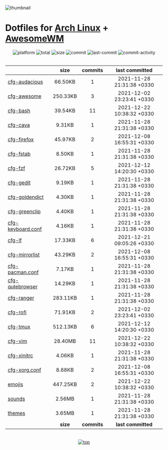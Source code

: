 ![thumbnail](https://github.com/davoudarsalani/linux/blob/master/thumbnail.jpg?raw=true)
# Dotfiles for [Arch Linux](https://www.archlinux.org/) + [AwesomeWM](https://awesomewm.org/)
<div align='center'>
<img alt='platform' src='https://img.shields.io/static/v1?label=Platform&message=GNU/Linux&labelColor=black&color=grey&style=flat&logo=gnu&logoColor=white'>
<img alt='total' src='https://img.shields.io/static/v1?label=Total&message=24&labelColor=black&color=grey&style=flat'>
<img alt='size' src='https://img.shields.io/static/v1?label=Size&message=55.81MB&labelColor=black&color=grey&style=flat'>
<img alt='commit' src='https://img.shields.io/static/v1?label=Commits&message=19&labelColor=black&color=grey&style=flat'>
<img alt='last-commit' src='https://img.shields.io/github/last-commit/davoudarsalani/linux?&labelColor=black&color=grey&style=flat'>
<img alt='commit-activity' src='https://img.shields.io/github/commit-activity/m/davoudarsalani/linux?&labelColor=black&color=grey&style=flat'>
</div>
<br>

||__size__|__commits__|__last committed__|
|-|:-:|:-:|:-:|
|[cfg-audacious](https://github.com/davoudarsalani/linux/blob/master/cfg-audacious)|66.50KB|1|2021-11-28 21:31:38 +0330|
|[cfg-awesome](https://github.com/davoudarsalani/linux/blob/master/cfg-awesome)|250.33KB|3|2021-12-02 23:23:41 +0330|
|[cfg-bash](https://github.com/davoudarsalani/linux/blob/master/cfg-bash)|39.54KB|11|2021-12-22 10:38:32 +0330|
|[cfg-cava](https://github.com/davoudarsalani/linux/blob/master/cfg-cava)|9.31KB|1|2021-11-28 21:31:38 +0330|
|[cfg-firefox](https://github.com/davoudarsalani/linux/blob/master/cfg-firefox)|45.97KB|2|2021-12-08 16:55:31 +0330|
|[cfg-fstab](https://github.com/davoudarsalani/linux/blob/master/cfg-fstab)|8.50KB|1|2021-11-28 21:31:38 +0330|
|[cfg-fzf](https://github.com/davoudarsalani/linux/blob/master/cfg-fzf)|26.72KB|5|2021-12-12 14:20:30 +0330|
|[cfg-gedit](https://github.com/davoudarsalani/linux/blob/master/cfg-gedit)|9.19KB|1|2021-11-28 21:31:38 +0330|
|[cfg-goldendict](https://github.com/davoudarsalani/linux/blob/master/cfg-goldendict)|4.30KB|1|2021-11-28 21:31:38 +0330|
|[cfg-greenclip](https://github.com/davoudarsalani/linux/blob/master/cfg-greenclip)|4.40KB|1|2021-11-28 21:31:38 +0330|
|[cfg-keyboard.conf](https://github.com/davoudarsalani/linux/blob/master/cfg-keyboard.conf)|4.16KB|1|2021-11-28 21:31:38 +0330|
|[cfg-lf](https://github.com/davoudarsalani/linux/blob/master/cfg-lf)|17.33KB|6|2021-12-21 09:05:26 +0330|
|[cfg-mirrorlist](https://github.com/davoudarsalani/linux/blob/master/cfg-mirrorlist)|43.29KB|2|2021-12-08 16:55:31 +0330|
|[cfg-pacman.conf](https://github.com/davoudarsalani/linux/blob/master/cfg-pacman.conf)|7.17KB|1|2021-11-28 21:31:38 +0330|
|[cfg-qutebrowser](https://github.com/davoudarsalani/linux/blob/master/cfg-qutebrowser)|14.29KB|1|2021-11-28 21:31:38 +0330|
|[cfg-ranger](https://github.com/davoudarsalani/linux/blob/master/cfg-ranger)|283.11KB|1|2021-11-28 21:31:38 +0330|
|[cfg-rofi](https://github.com/davoudarsalani/linux/blob/master/cfg-rofi)|71.91KB|2|2021-12-02 23:23:41 +0330|
|[cfg-tmux](https://github.com/davoudarsalani/linux/blob/master/cfg-tmux)|512.13KB|6|2021-12-12 14:20:30 +0330|
|[cfg-vim](https://github.com/davoudarsalani/linux/blob/master/cfg-vim)|28.40MB|11|2021-12-22 10:38:32 +0330|
|[cfg-xinitrc](https://github.com/davoudarsalani/linux/blob/master/cfg-xinitrc)|4.06KB|1|2021-11-28 21:31:38 +0330|
|[cfg-xorg.conf](https://github.com/davoudarsalani/linux/blob/master/cfg-xorg.conf)|8.68KB|2|2021-12-08 16:55:31 +0330|
|[emojis](https://github.com/davoudarsalani/linux/blob/master/emojis)|447.25KB|2|2021-12-22 10:38:32 +0330|
|[sounds](https://github.com/davoudarsalani/linux/blob/master/sounds)|2.56MB|1|2021-11-28 21:31:38 +0330|
|[themes](https://github.com/davoudarsalani/linux/blob/master/themes)|3.65MB|1|2021-11-28 21:31:38 +0330|
||__size__|__commits__|__last committed__|
<br>

<div align='center'>
<a href='https://github.com/davoudarsalani/linux#readme'>
<img alt='top' src='https://img.shields.io/badge/TOP-grey'>
</a>
</div>
